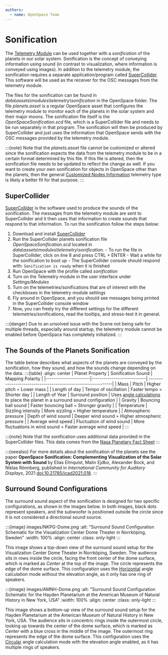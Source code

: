 ```yaml
---
authors:
  - name: OpenSpace Team
---
```


# Sonification
The [Telemetry Module](index.md) can be used together with a _sonification_ of the planets in our solar system. Sonification is the concept of conveying information using sound (in contrast to visualization, where information is conveyed using images). In addition to the telemetry module, the sonification requires a separate application/program called [SuperCollider](#supercollider). This software will be used as the receiver for the OSC messages from the telemetry module.

The files for the sonification can be found in _data\assets\modules\telemetry\sonification_ in the OpenSpace folder. The file _planets.asset_ is a regular OpenSpace asset that configures the telemetry module to monitor each of the planets in the solar system and their major moons. The sonification file itself is the _OpenSpaceSonification.scd_ file, which is a SuperCollider file and needs to be run separately in that program. The sonification will then be produced by SuperCollider and just uses the information that OpenSpace sends with the OSC messages provided by the telemetry module.

:::{note}
Note that the _planets.asset_ file cannot be customized or altered since the sonification expects the data from the telemetry module to be in a certain format determined by this file. If this file is altered, then the sonification file needs to be updated to reflect the change as well. If you want to create your own sonification for objects in OpenSpace other than the planets, then the general [Customized Nodes Information](./telemetry-types-general.md#customized-nodes-information) telemetry type is likely a better fit for that purpose.
:::

## SuperCollider
[SuperCollider](https://supercollider.github.io/) is the software used to produce the sounds of the sonification. The messages from the telemetry module are sent to SuperCollider and it then uses that information to create sounds that respond to that information. To run the sonification follow the steps below:

<!-- @TODO (malej) Add instruction on how to add needed SuperCollider dependencies to run the sonification in an immersive surround environment -->

  1. Download and install [SuperCollider](https://supercollider.github.io/)
  1. Run the SuperCollider planets sonification file _OpenSpaceSonification.scd_ located in _data\assets\modules\telemetry\sonification_.
    - To run the file in SuperCollider, click on line 8 and press CTRL + ENTER
    - Wait a while for the sonification to boot up
    - The SuperCollider console should respond with: `Sonification is ready` when it is finished
  1. Run OpenSpace with the profile called _sonification_
  1. Turn on the Telemetry module in the user interface under _Settings/Modules_
  1. Turn on the telemetries/sonifications that are of interest with the checkboxes in the telemetry module settings
  1. Fly around in OpenSpace, and you should see messages being printed in the SuperCollider console window
  1. Now, you can freely try the different settings for the different telemetries/sonifications, read the tooltips, and stress-test it in general.

:::{danger}
Due to an unsolved issue with the Scene not being safe for multiple threads, especially around startup, the telemetry module cannot be enabled before OpenSpace has completely initialized.
:::

## The Sounds of the Planets Sonification
The table below describes what aspects of the planets are conveyed by the sonification, how they sound, and how the sounds change depending on the data.
:::{table}
:align: center
| Planet Property      | Sonification Sound        | Mapping Polarity                                            |
|----------------------|---------------------------| ------------------------------------------------------------|
| Mass                 | Pitch                     | Higher pitch = Lower mass                                   |
| Length of day        | Tempo of oscillation      | Faster tempo = Shorter day                                  |
| Length of Year       | Surround position         | Uses [angle calculations](./angle-information.md) to place the planet in a surround sound configuration |
| Gravity              | Bouncing ball sound       | Faster bouncing ball = Stronger gravity                     |
| Temperature          | Sizzling intensity        | More sizzling = Higher temperature                          |
| Atmospheric pressure | Depth of wind sound       | Deeper wind sound = Higher atmospheric pressure             |
| Average wind speed   | Fluctuation of wind sound | More fluctuations in wind sound = Faster average wind speed |
:::

:::{note}
Note that the sonification uses additional data provided in the SuperCollider files. This data comes from the [Nasa Planetary Fact Sheet](https://nssdc.gsfc.nasa.gov/planetary/factsheet/)
:::

:::{seealso}
For more details about the sonification of the planets see the paper **OpenSpace Sonification: Complementing Visualization of the Solar System with Sound** by Elias Elmquist, Malin Ejdbo, Alexander Bock, and Niklas Rönnberg, published in _International Community for Auditory Displays_, 2021 [doi:10.21785/icad2021.018](http://dx.doi.org/10.21785/icad2021.018).
:::

## Surround Sound Configurations
The surround sound aspect of the sonification is designed for two specific configurations, as shown in the images below. In both images, black dots represent speakers, and the subwoofer is positioned outside the circle since it is not considered a directional sound source.

<!-- @TODO (malej) Generate a dark mode version of this image -->
:::{image} images/NKPG-Dome.png
:alt: "Surround Sound Configuration Schematic for the Visualization Center Dome Theater in Norrköping, Sweden"
:width: 100%
:align: center
:class: only-light
:::

This image shows a top-down view of the surround sound setup for the Visualization Center Dome Theater in Norrköping, Sweden. The audience sits in rows inside the circle, facing the front center of the dome surface, which is marked as _Center_ at the top of the image. The circle represents the edge of the dome surface. This configuration uses the [Horizontal](./angle-information.md#horizontal) angle calculation mode without the elevation angle, as it only has one ring of speakers.

<!-- @TODO (malej) Generate a dark mode version of this image -->
:::{image} images/AMNH-Dome.png
:alt: "Surround Sound Configuration Schematic for the Hayden Planetarium at the American Museum of Natural History in New York, USA"
:width: 100%
:align: center
:class: only-light
:::

This image shows a bottom-up view of the surround sound setup for the Hayden Planetarium at the American Museum of Natural History in New York, USA. The audience sits in concentric rings inside the outermost circle, looking up towards the center of the dome surface, which is marked as _Center_ with a blue cross in the middle of the image. The outermost ring represents the edge of the dome surface. This configuration uses the [Circular](./angle-information.md#circular) angle calculation mode with the elevation angle enabled, as it has multiple rings of speakers.
